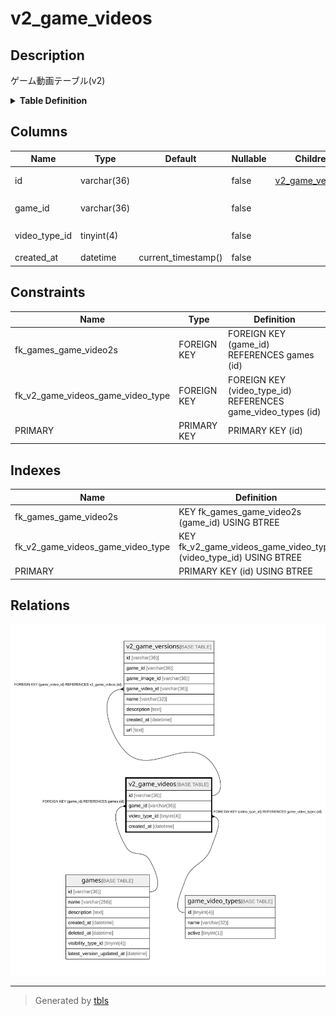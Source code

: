 # v2_game_videos

## Description

ゲーム動画テーブル(v2)

<details>
<summary><strong>Table Definition</strong></summary>

```sql
CREATE TABLE `v2_game_videos` (
  `id` varchar(36) NOT NULL,
  `game_id` varchar(36) NOT NULL,
  `video_type_id` tinyint(4) NOT NULL,
  `created_at` datetime NOT NULL DEFAULT current_timestamp(),
  PRIMARY KEY (`id`),
  KEY `fk_games_game_video2s` (`game_id`),
  KEY `fk_v2_game_videos_game_video_type` (`video_type_id`),
  CONSTRAINT `fk_games_game_video2s` FOREIGN KEY (`game_id`) REFERENCES `games` (`id`),
  CONSTRAINT `fk_v2_game_videos_game_video_type` FOREIGN KEY (`video_type_id`) REFERENCES `game_video_types` (`id`)
) ENGINE=InnoDB DEFAULT CHARSET=utf8mb4
```

</details>

## Columns

| Name | Type | Default | Nullable | Children | Parents | Comment |
| ---- | ---- | ------- | -------- | -------- | ------- | ------- |
| id | varchar(36) |  | false | [v2_game_versions](v2_game_versions.md) |  | ゲーム動画UUID |
| game_id | varchar(36) |  | false |  | [games](games.md) | ゲームUUID |
| video_type_id | tinyint(4) |  | false |  | [game_video_types](game_video_types.md) | 動画の種類のUUID |
| created_at | datetime | current_timestamp() | false |  |  | 作成日時 |

## Constraints

| Name | Type | Definition |
| ---- | ---- | ---------- |
| fk_games_game_video2s | FOREIGN KEY | FOREIGN KEY (game_id) REFERENCES games (id) |
| fk_v2_game_videos_game_video_type | FOREIGN KEY | FOREIGN KEY (video_type_id) REFERENCES game_video_types (id) |
| PRIMARY | PRIMARY KEY | PRIMARY KEY (id) |

## Indexes

| Name | Definition |
| ---- | ---------- |
| fk_games_game_video2s | KEY fk_games_game_video2s (game_id) USING BTREE |
| fk_v2_game_videos_game_video_type | KEY fk_v2_game_videos_game_video_type (video_type_id) USING BTREE |
| PRIMARY | PRIMARY KEY (id) USING BTREE |

## Relations

![er](v2_game_videos.svg)

---

> Generated by [tbls](https://github.com/k1LoW/tbls)

